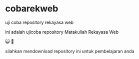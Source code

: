 # cobarekweb
uji coba repository rekayasa web

ini adalah ujicoba repository Matakuliah Rekayasa Web

😺 👾 

silahkan mendownload repository ini untuk pembelajaran anda
